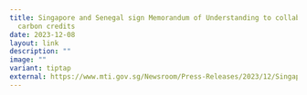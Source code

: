 ```yaml
---
title: Singapore and Senegal sign Memorandum of Understanding to collaborate on
  carbon credits
date: 2023-12-08
layout: link
description: ""
image: ""
variant: tiptap
external: https://www.mti.gov.sg/Newsroom/Press-Releases/2023/12/Singapore-and-Senegal-sign-Memorandum-of-Understanding-to-collaborate
---
```

